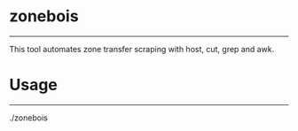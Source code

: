 # zonebois
---
This tool automates zone transfer scraping with host, cut, grep and awk.


# Usage
---
./zonebois <domain>
